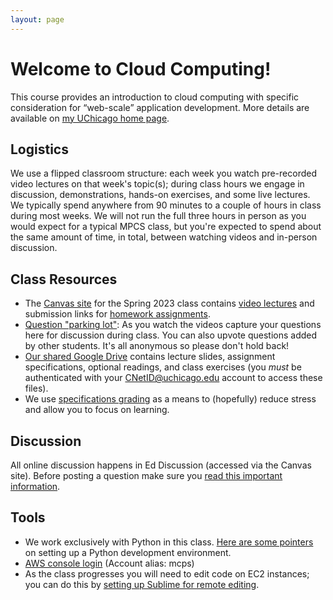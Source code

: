 ```yaml
---
layout: page
---
```


# Welcome to Cloud Computing!

This course provides an introduction to cloud computing with specific consideration for &ldquo;web-scale&rdquo; application development. More details are available on <a href="http://home.uchicago.edu/vas/#cloud" target="_blank" rel="noopener">my UChicago home page</a>.

## Logistics

We use a flipped classroom structure: each week you watch pre-recorded video lectures on that week's topic(s); during class hours we engage in discussion, demonstrations, hands-on exercises, and some live lectures. We typically spend anywhere from 90 minutes to a couple of hours in class during most weeks. We will not run the full three hours in person as you would expect for a typical MPCS class, but you're expected to spend about the same amount of time, in total, between watching videos and in-person discussion.

## Class Resources

- The [Canvas site](https://canvas.uchicago.edu/courses/49124) for the Spring 2023 class contains [video lectures](https://canvas.uchicago.edu/courses/49124/external_tools/1471) and submission links for [homework assignments](https://canvas.uchicago.edu/courses/49124/assignments).
- <a href="https://pollev.com/vasiliadis" target="_blank" rel="noopener">Question "parking lot"</a>: As you watch the videos capture your questions here for discussion during class. You can also upvote questions added by other students. It's all anonymous so please don't hold back!
- <a href="https://drive.google.com/drive/folders/1pjw3gWKkbpVKr1V6GZDvY3WZwg55OYIX?usp=share_link" target="_blank" rel="noopener">Our shared Google Drive</a> contains lecture slides, assignment specifications, optional readings, and class exercises (you <i>must</i> be authenticated with your CNetID@uchicago.edu account to access these files).
- We use [specifications grading](specifications-grading.md) as a means to  (hopefully) reduce stress and allow you to focus on learning.

## Discussion

All online discussion happens in Ed Discussion (accessed via the Canvas site). Before posting a question make sure you [read this important information](asking-questions.md).

## Tools

- We work exclusively with Python in this class. [Here are some pointers](working-with-python.md) on setting up a Python development environment.
- <a href="https://mpcs.signin.aws.amazon.com/console" target="_blank" rel="noopener">AWS console login</a> (Account alias: mcps)
- As the class progresses you will need to edit code on EC2 instances; you can do this by [setting up Sublime for remote editing](remote-file-editing.md). 

